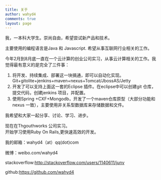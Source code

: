 ```yaml
---
title: 关于
author: wahyd4
comments: true
layout: page
---
```

我，一本科大学生。崇尚自由，希望尝试新产品和技术。

主要使用的编程语言是Java 和 Javascript. 希望从事互联网行业相关的工作。

今年2月到8月底一直在一个云计算的创业公司实习，从事云计算相关的工作。我觉得最有意义的是完全了三件事：

1.  将开发、持续集成、部署这一块搞通，即可以自动化实现。Git+gitolite+jenkins+maven+nexus+Tomcat/JbossAS/Jetty
2.  开发了可以支持上面这一套的Eclipse 插件。在eclipse中可以创建git 仓库，提交代码，创建jenkins 项目，并配置。
3.  使用Spring +CXF+Mongodb，开发了一个maven仓库原型（大部分功能和nexus 一致），主要使用非关系型数据库来存储数据和文件。

我希望和大家一起分享、讨论、学习、进步。

现在在Thgouthworks 公司实习。  
开始学习使用Ruby On Rails,更快速高效的开发。  

我的邮箱：wahyd4（at）qq(dot)com

微博：weibo.com/wahyd4

stackoverflow:<http://stackoverflow.com/users/1140611/junv>

github:<https://github.com/wahyd4>
